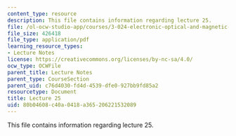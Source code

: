 ```yaml
---
content_type: resource
description: This file contains information regarding lecture 25.
file: /ol-ocw-studio-app/courses/3-024-electronic-optical-and-magnetic-properties-of-materials-spring-2013/80b04608c40a0418a365206221532089_MIT3_024S13_2012lec25.pdf
file_size: 426418
file_type: application/pdf
learning_resource_types:
- Lecture Notes
license: https://creativecommons.org/licenses/by-nc-sa/4.0/
ocw_type: OCWFile
parent_title: Lecture Notes
parent_type: CourseSection
parent_uid: c76d4030-fd4d-4539-dfe0-927bb9fd85a2
resourcetype: Document
title: Lecture 25
uid: 80b04608-c40a-0418-a365-206221532089
---
```

This file contains information regarding lecture 25.